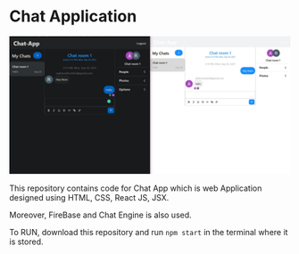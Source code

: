 # Chat Application

![alt text](https://github.com/aditya-v-wq/Chat-App/blob/main/Chat%20App.jpg?raw=true)

This repository contains code for Chat App which is web Application designed using HTML, CSS, React JS, JSX.
 
Moreover, FireBase and Chat Engine is also used.

To RUN, download this repository and run `npm start` in the terminal where it is stored.
